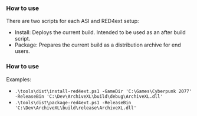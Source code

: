 ### How to use

There are two scripts for each ASI and RED4ext setup:

- Install: Deploys the current build. Intended to be used as an after build script.
- Package: Prepares the current build as a distribution archive for end users.

### How to use

Examples:

- `.\tools\dist\install-red4ext.ps1 -GameDir 'C:\Games\Cyberpunk 2077' -ReleaseBin 'C:\Dev\ArchiveXL\build\debug\ArchiveXL.dll'`
- `.\tools\dist\package-red4ext.ps1 -ReleaseBin 'C:\Dev\ArchiveXL\build\release\ArchiveXL.dll'`

